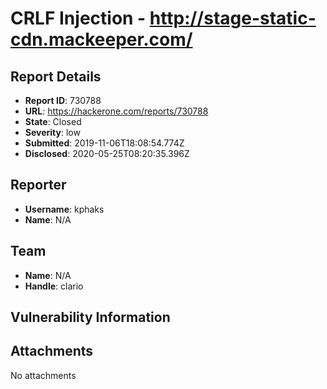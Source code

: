 # CRLF Injection - http://stage-static-cdn.mackeeper.com/

## Report Details
- **Report ID**: 730788
- **URL**: https://hackerone.com/reports/730788
- **State**: Closed
- **Severity**: low
- **Submitted**: 2019-11-06T18:08:54.774Z
- **Disclosed**: 2020-05-25T08:20:35.396Z

## Reporter
- **Username**: kphaks
- **Name**: N/A

## Team
- **Name**: N/A
- **Handle**: clario

## Vulnerability Information


## Attachments
No attachments

